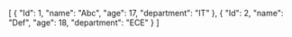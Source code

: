 [
{
 "Id": 1,
 "name": "Abc",
  "age": 17,
  "department": "IT"
},
{
"Id": 2,
 "name": "Def",
  "age": 18,
  "department": "ECE"
  }
  ]
